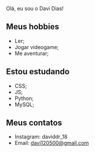 Olá, eu sou o Davi Dias!

## Meus hobbies

- Ler;
- Jogar videogame;
- Me aventurar;

## Estou estudando

- CSS;
- JS;
- Python;
- MySQL;

## Meus contatos

- Instagram: daviddr_18
- Email: davi120500@gmail.com
